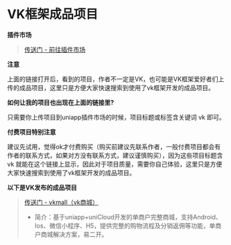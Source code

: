 # VK框架成品项目

**插件市场**

> [传送门 - 前往插件市场](https://ext.dcloud.net.cn/search?q=vk&orderBy=UpdatedDate&cat1=7&cat2=72)

**注意**

上面的链接打开后，看到的项目，作者不一定是VK，也可能是VK框架爱好者们上传的成品项目，这里只是方便大家快速搜索到使用了vk框架开发的成品项目。

**如何让我的项目也出现在上面的链接里?**

只需要你上传项目到uniapp插件市场的时候，项目标题或标签含关键词 vk 即可。

**付费项目特别注意**

建议先试用，觉得ok才付费购买（购买前建议先联系作者，一般付费项目都会有作者的联系方式，如果对方没有联系方式，建议谨慎购买），因为这些项目标题含 vk 就能在这个链接上显示，因此对于项目质量，需要你自己体验，这里只是方便大家快速搜索到使用了vk框架开发的成品项目。

**以下是VK发布的成品项目**

> [传送门 - vkmall（vk商城）](https://ext.dcloud.net.cn/plugin?id=9502)
> * 简介：基于uniapp+uniCloud开发的单商户完整商城，支持Android、Ios、微信小程序、H5，提供完整的购物流程及分销返佣等功能，单商户商城解决方案，易二开。

